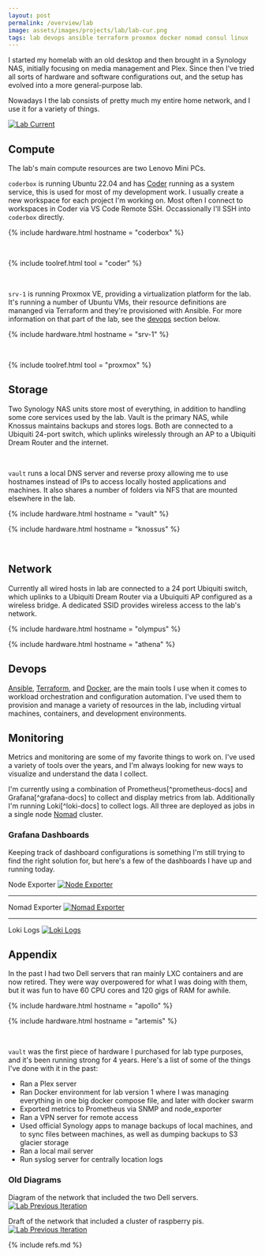 ```yaml
---
layout: post
permalink: /overview/lab
image: assets/images/projects/lab/lab-cur.png
tags: lab devops ansible terraform proxmox docker nomad consul linux
---
```


I started my homelab with an old desktop and then brought in a Synology NAS, initially focusing on media management and Plex. Since then I've tried all sorts of hardware and software configurations out, and the setup has evolved into a more general-purpose lab.

Nowadays I the lab consists of pretty much my entire home network, and I use it for a variety of things. 

[![Lab Current](/assets/images/projects/lab/lab-cur.png)](/assets/images/projects/lab/lab-cur.png)

## Compute

The lab's main compute resources are two Lenovo Mini PCs.

`coderbox` is running Ubuntu 22.04 and has [Coder](/overview/coder) running as a system service, this is used for most of my development work. I usually create a new workspace for each project I'm working on. Most often I connect to workspaces in Coder via VS Code Remote SSH. Occassionally I'll SSH into `coderbox` directly.

{% include hardware.html hostname = "coderbox" %}

<br>

{% include toolref.html tool = "coder" %}

<br>

`srv-1` is running Proxmox VE, providing a virtualization platform for the lab. It's
running a number of Ubuntu VMs, their resource definitions are mananged via Terraform
and they're provisioned with Ansible. For more information on that part of the lab,
see the [devops](#devops) section below.

{% include hardware.html hostname = "srv-1" %}

<br>

{% include toolref.html tool = "proxmox" %}

## Storage

Two Synology NAS units store most of everything, in addition to handling some
core services used by the lab. Vault is the primary NAS, while Knossus maintains backups and stores logs. Both are connected to a Ubiquiti 24-port switch, which uplinks wirelessly through an AP to a Ubiquiti Dream Router and the internet.

<br/>

`vault` runs a local DNS server and reverse proxy allowing me to use hostnames instead of IPs to access locally hosted applications and machines. It also shares a number of folders via NFS that are mounted elsewhere in the lab.

{% include hardware.html hostname = "vault" %}

{% include hardware.html hostname = "knossus" %}

<br/>

## Network

Currently all wired hosts in lab are connected to a 24 port Ubiquiti switch, which uplinks to a Ubiquiti Dream Router via a Ubuiquiti AP configured as a wireless bridge. A dedicated SSID provides wireless access to the lab's network.

{% include hardware.html hostname = "olympus" %}

{% include hardware.html hostname = "athena" %}

## Devops

[Ansible](/overview/ansible), [Terraform](/overview/terraform), and [Docker](/overview/docker), are the main tools I use when it comes to workload orchestration and configuration automation. I've used them to provision and manage a variety of resources in the lab, including virtual machines, containers, and development environments.

## Monitoring

Metrics and monitoring are some of my favorite things to work on. I've used a variety of tools over the years, and I'm always looking for new ways to visualize and understand the data I collect.

I'm currently using a combination of Prometheus[^prometheus-docs] and Grafana[^grafana-docs] to collect and display metrics from lab. Additionally I'm running Loki[^loki-docs] to collect logs. All three are deployed as jobs in a single node [Nomad](/overview/nomad) cluster.

### Grafana Dashboards

Keeping track of dashboard configurations is something I'm still trying to find the right solution for, but here's a few of the dashboards I have up and running today.

Node Exporter
[![Node Exporter](/assets/images/monitoring/node-exporter.png)](/assets/images/monitoring/node-exporter.png)

<hr>

Nomad Exporter
[![Nomad Exporter](/assets/images/monitoring/nomad-exporter.png)](/assets/images/monitoring/nomad-exporter.png)

<hr>

Loki Logs
[![Loki Logs](/assets/images/monitoring/loki-logs.png)](/assets/images/monitoring/loki-logs.png)

## Appendix

In the past I had two Dell servers that ran mainly LXC containers and are now retired. They were way overpowered for what I was doing with them, but it was fun to have 60 CPU cores and 120 gigs of RAM for awhile.

{% include hardware.html hostname = "apollo" %}

{% include hardware.html hostname = "artemis" %}

<br/>

`vault` was the first piece of hardware I purchased for lab type purposes, and it's been running strong for 4 years. Here's a list of some of the things I've done with it in the past:

- Ran a Plex server
- Ran Docker environment for lab version 1 where I was managing everything in one big docker compose file, and later with docker swarm
- Exported metrics to Prometheus via SNMP and node_exporter
- Ran a VPN server for remote access
- Used official Synology apps to manage backups of local machines, and to sync files between machines, as well as dumping backups to S3 glacier storage
- Ran a local mail server
- Run syslog server for centrally location logs

### Old Diagrams

Diagram of the network that included the two Dell servers.
[![Lab Previous Iteration](/assets/images/projects/lab/lab-old.png)](/assets/images/projects/lab/lab-old.png)

Draft of the network that included a cluster of raspberry pis.
[![Lab Previous Iteration](/assets/images/projects/lab/lab-old1.png)](/assets/images/projects/lab/lab-old1.png)

{% include refs.md %}

